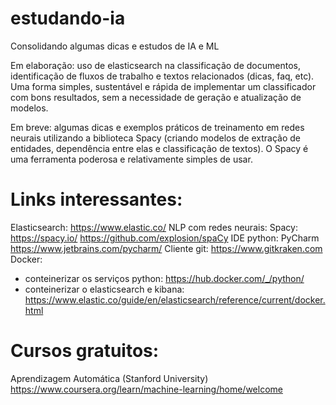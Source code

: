 # estudando-ia
Consolidando algumas dicas e estudos de IA e ML

Em elaboração: uso de elasticsearch na classificação de documentos, identificação de fluxos de trabalho e textos relacionados (dicas, faq, etc). Uma forma simples, sustentável e rápida de implementar um classificador com bons resultados, sem a necessidade de geração e atualização de modelos.

Em breve: algumas dicas e exemplos práticos de treinamento em redes neurais utilizando a biblioteca Spacy (criando modelos de extração de entidades, dependência entre elas e classificação de textos). O Spacy é uma ferramenta poderosa e relativamente simples de usar. 

# Links interessantes:

Elasticsearch: https://www.elastic.co/
NLP com redes neurais: Spacy: https://spacy.io/  https://github.com/explosion/spaCy
IDE python: PyCharm https://www.jetbrains.com/pycharm/
Cliente git: https://www.gitkraken.com
Docker:
  - conteinerizar os serviços python: https://hub.docker.com/_/python/
  - conteinerizar o elasticsearch e kibana: https://www.elastic.co/guide/en/elasticsearch/reference/current/docker.html

# Cursos gratuitos:

Aprendizagem Automática (Stanford University)  https://www.coursera.org/learn/machine-learning/home/welcome

